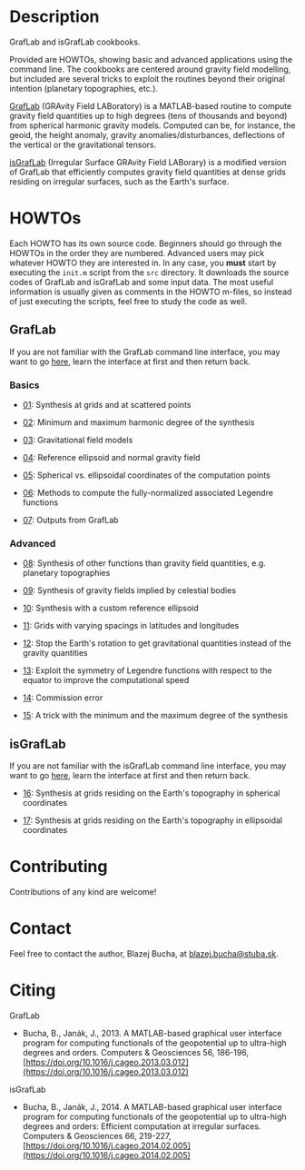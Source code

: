# Description

GrafLab and isGrafLab cookbooks.

Provided are HOWTOs, showing basic and advanced applications using the command 
line. The cookbooks are centered around gravity field modelling, but included 
are several tricks to exploit the routines beyond their original intention 
(planetary topographies, etc.).

[GrafLab](https://blazejbucha.com/#GrafLab) (GRAvity Field LABoratory) is 
a MATLAB-based routine to compute gravity field quantities up to high degrees 
(tens of thousands and beyond) from spherical harmonic gravity models. Computed 
can be, for instance, the geoid, the height anomaly, gravity 
anomalies/disturbances, deflections of the vertical or the gravitational 
tensors.


[isGrafLab](https://blazejbucha.com/#isGrafLab) (Irregular Surface GRAvity 
Field LABorary) is a modified version of GrafLab that efficiently computes 
gravity field quantities at dense grids residing on irregular surfaces, such as 
the Earth's surface.






# HOWTOs

Each HOWTO has its own source code. Beginners should go through the HOWTOs in 
the order they are numbered. Advanced users may pick whatever HOWTO they are 
interested in. In any case, you **must** start by executing the `init.m` script 
from the `src` directory. It downloads the source codes of GrafLab and 
isGrafLab and some input data. The most useful information is usually given as 
comments in the HOWTO m-files, so instead of just executing the scripts, feel 
free to study the code as well.


## GrafLab

If you are not familiar with the GrafLab command line interface, you may want 
to go [here](doc/graflab.md), learn the interface at first and then return 
back.

### Basics

* [01](src/howto01.m): Synthesis at grids and at scattered points

* [02](src/howto02.m): Minimum and maximum harmonic degree of the synthesis

* [03](src/howto03.m): Gravitational field models

* [04](src/howto04.m): Reference ellipsoid and normal gravity field

* [05](src/howto05.m): Spherical vs. ellipsoidal coordinates of the computation 
                       points

* [06](src/howto06.m): Methods to compute the fully-normalized associated 
                       Legendre functions

* [07](src/howto07.m): Outputs from GrafLab


### Advanced

* [08](src/howto08.m): Synthesis of other functions than gravity field 
                       quantities, e.g. planetary topographies

* [09](src/howto09.m): Synthesis of gravity fields implied by celestial bodies

* [10](src/howto10.m): Synthesis with a custom reference ellipsoid

* [11](src/howto11.m): Grids with varying spacings in latitudes and longitudes

* [12](src/howto12.m): Stop the Earth's rotation to get gravitational 
                       quantities instead of the gravity quantities

* [13](src/howto13.m): Exploit the symmetry of Legendre functions with respect 
  to the equator to improve the computational speed

* [14](src/howto14.m): Commission error

* [15](src/howto15.m): A trick with the minimum and the maximum degree of the 
                       synthesis



## isGrafLab

If you are not familiar with the isGrafLab command line interface, you may want 
to go [here](doc/isgraflab.md), learn the interface at first and then return 
back.

* [16](src/howto16.m): Synthesis at grids residing on the Earth's topography 
  in spherical coordinates

* [17](src/howto17.m): Synthesis at grids residing on the Earth's topography 
  in ellipsoidal coordinates




# Contributing

Contributions of any kind are welcome!






# Contact

Feel free to contact the author, Blazej Bucha, at blazej.bucha@stuba.sk.






# Citing

GrafLab

* Bucha, B., Janák, J., 2013. A MATLAB-based graphical user interface program 
  for computing functionals of the geopotential up to ultra-high degrees and 
  orders. Computers & Geosciences 56, 186-196, 
  [https://doi.org/10.1016/j.cageo.2013.03.012](https://doi.org/10.1016/j.cageo.2013.03.012)

isGrafLab

* Bucha, B., Janák, J., 2014. A MATLAB-based graphical user interface program 
  for computing functionals of the geopotential up to ultra-high degrees and 
  orders: Efficient computation at irregular surfaces. Computers & Geosciences 
  66, 219-227, 
  [https://doi.org/10.1016/j.cageo.2014.02.005](https://doi.org/10.1016/j.cageo.2014.02.005)
